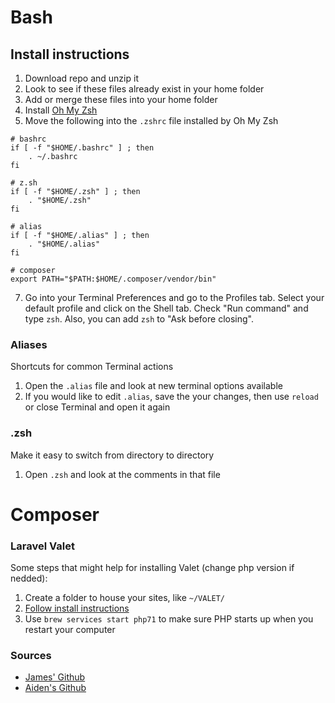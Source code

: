 # Bash

## Install instructions
1. Download repo and unzip it
2. Look to see if these files already exist in your home folder
3. Add or merge these files into your home folder
5. Install [Oh My Zsh](https://github.com/robbyrussell/oh-my-zsh#basic-installation)
6. Move the following into the `.zshrc` file installed by Oh My Zsh

```
# bashrc
if [ -f "$HOME/.bashrc" ] ; then
    . ~/.bashrc
fi

# z.sh
if [ -f "$HOME/.zsh" ] ; then
    . "$HOME/.zsh"
fi

# alias
if [ -f "$HOME/.alias" ] ; then
    . "$HOME/.alias"
fi

# composer
export PATH="$PATH:$HOME/.composer/vendor/bin"
```

7. Go into your Terminal Preferences and go to the Profiles tab. Select your default profile and click on the Shell tab. Check "Run command" and type `zsh`. Also, you can add `zsh` to "Ask before closing".

### Aliases
Shortcuts for common Terminal actions

1. Open the `.alias` file and look at new terminal options available
2. If you would like to edit `.alias`, save the your changes, then use `reload` or close Terminal and open it again

### .zsh
Make it easy to switch from directory to directory

1. Open `.zsh` and look at the comments in that file

# Composer
### Laravel Valet

Some steps that might help for installing Valet (change php version if nedded):

1. Create a folder to house your sites, like `~/VALET/`
2. [Follow install instructions](https://laravel.com/docs/valet)
3. Use `brew services start php71` to make sure PHP starts up when you restart your computer




### Sources
* [James' Github](https://github.com/jamestomasino/dotfiles/tree/master/bash)
* [Aiden's Github](https://github.com/aidens)